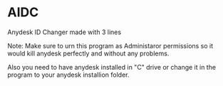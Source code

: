 # AIDC
Anydesk ID Changer made with 3 lines

Note: Make sure to urn this program as Administaror permissions so it would kill anydesk perfectly and without any problems.

Also you need to have anydesk installed in "C" drive or change it in the program to your anydesk installion folder.
